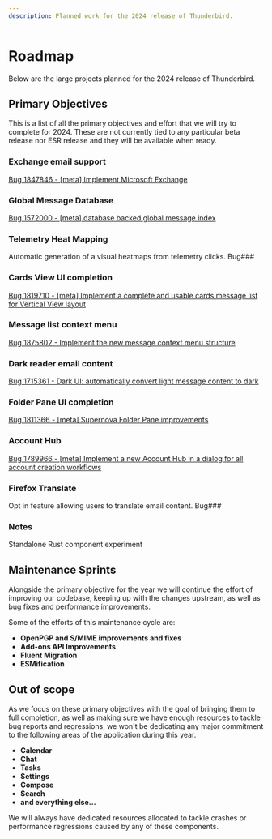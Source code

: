 ```yaml
---
description: Planned work for the 2024 release of Thunderbird.
---
```


# Roadmap

Below are the large projects planned for the 2024 release of Thunderbird.

## Primary Objectives

This is a list of all the primary objectives and effort that we will try to complete for 2024. These are not currently tied to any particular beta release nor ESR release and they will be available when ready.

### **Exchange email support**

[Bug 1847846 - \[meta\] Implement Microsoft Exchange](https://bugzilla.mozilla.org/show\_bug.cgi?id=1847846)

### **Global Message Database**

[Bug 1572000 - \[meta\] database backed global message index](https://bugzilla.mozilla.org/show\_bug.cgi?id=1572000)

### **Telemetry Heat Mapping**

Automatic generation of a visual heatmaps from telemetry clicks. Bug###

### **Cards View UI completion**

[Bug 1819710 - \[meta\] Implement a complete and usable cards message list for Vertical View layout](https://bugzilla.mozilla.org/show\_bug.cgi?id=1819710)

### **Message list context menu**

[Bug 1875802 - Implement the new message context menu structure](https://bugzilla.mozilla.org/show\_bug.cgi?id=1875802)

### **Dark reader email content**

[Bug 1715361 - Dark UI: automatically convert light message content to dark](https://bugzilla.mozilla.org/show\_bug.cgi?id=1715361)

### **Folder Pane UI completion**

[Bug 1811366 - \[meta\] Supernova Folder Pane improvements](https://bugzilla.mozilla.org/show\_bug.cgi?id=1811366)

### **Account Hub**

[Bug 1789966 - \[meta\] Implement a new Account Hub in a dialog for all account creation workflows](https://bugzilla.mozilla.org/show\_bug.cgi?id=1789966)

### **Firefox Translate**

Opt in feature allowing users to translate email content. Bug###

### Notes

Standalone Rust component experiment

## Maintenance Sprints

Alongside the primary objective for the year we will continue the effort of improving our codebase, keeping up with the changes upstream, as well as bug fixes and performance improvements.

Some of the efforts of this maintenance cycle are:

* **OpenPGP and S/MIME improvements and fixes**
* **Add-ons API Improvements**
* **Fluent Migration**
* **ESMification**

## Out of scope

As we focus on these primary objectives with the goal of bringing them to full completion, as well as making sure we have enough resources to tackle bug reports and regressions, we won't be dedicating any major commitment to the following areas of the application during this year.

* **Calendar**
* **Chat**
* **Tasks**
* **Settings**
* **Compose**
* **Search**
* **and everything else...**

We will always have dedicated resources allocated to tackle crashes or performance regressions caused by any of these components.

